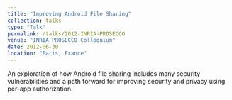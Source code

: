 ```yaml
---
title: "Improving Android File Sharing"
collection: talks
type: "Talk"
permalink: /talks/2012-INRIA-PROSECCO
venue: "INRIA PROSECCO Colloquium"
date: 2012-06-30
location: "Paris, France"
---
```


An exploration of how Android file sharing includes many security vulnerabilities and a path forward for improving security and privacy using per-app authorization.